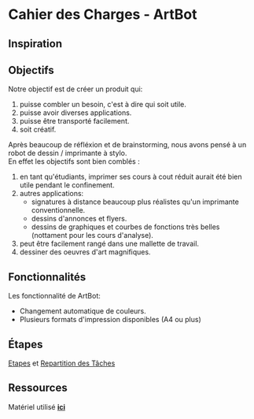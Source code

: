 # Cahier des Charges - ArtBot

## Inspiration

## Objectifs

Notre objectif est de créer un produit qui:

1. puisse combler un besoin, c'est à dire qui soit utile.
2. puisse avoir diverses applications.
3. puisse être transporté facilement.
4. soit créatif.

Après beaucoup de réfléxion et de brainstorming, nous avons pensé à un robot de dessin / imprimante à stylo.  
En effet les objectifs sont bien comblés :

1. en tant qu'étudiants, imprimer ses cours à cout réduit aurait été bien utile pendant le confinement.
2. autres applications:
   - signatures à distance beaucoup plus réalistes qu'un imprimante conventionnelle.
   - dessins d'annonces et flyers.
   - dessins de graphiques et courbes de fonctions très belles (nottament pour les cours d'analyse).
3. peut être facilement rangé dans une mallette de travail.
4. dessiner des oeuvres d'art magnifiques.

## Fonctionnalités

Les fonctionnalité de ArtBot:

- Changement automatique de couleurs.
- Plusieurs formats d'impression disponibles (A4 ou plus)

## Étapes

[Etapes](Etapes-Taches.md) et [Repartition des Tâches](https://sharing.clickup.com/l/h/4-32571374-1/226c80c2a30dcb4)

## Ressources

Matériel utilisé **[ici](Matériel.md)**
